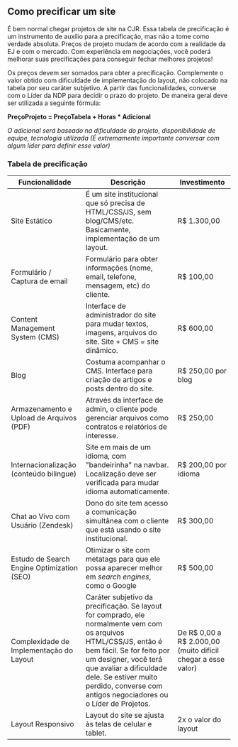 ## Como precificar um site

É bem normal chegar projetos de site na CJR. Essa tabela de precificação é um instrumento de auxílio para a precificação, mas não a tome como verdade absoluta. Preços de projeto mudam de acordo com a realidade da EJ e com o mercado. Com experiência em negociações, você poderá melhorar suas precificações para conseguir fechar melhores projetos!

Os preços devem ser somados para obter a precificação. Complemente o valor obtido com dificuldade de implementação do layout, não colocado na tabela por seu caráter subjetivo. A partir das funcionalidades, converse com o Líder da NDP para decidir o prazo do projeto. De maneira geral deve ser utilizada a seguinte fórmula:

**PreçoProjeto = PreçoTabela + Horas * Adicional**

_O adicional será baseado na dificuldade do projeto, disponibilidade de equipe, tecnologia utilizada (É extremamente importante conversar com algum lider para definir esse valor)_

### Tabela de precificação

| Funcionalidade 								| Descrição																													| Investimento			|  
| ---------------------------------------------	| -------------------------------------------------------------------------------------------------------------------------	| ---------------------	|  
| Site Estático									| É um site institucional que só precisa de HTML/CSS/JS, sem blog/CMS/etc. Basicamente, implementação de um layout.			| R$ 1.300,00			|  
| Formulário / Captura de email 				| Formulário para obter informações (nome, email, telefone, mensagem, etc) do cliente.										| R$ 100,00				|  
| Content Management System (CMS) 				| Interface de administrador do site para mudar textos, imagens, arquivos do site. Site + CMS = site dinâmico.				| R$ 600,00				|  
| Blog 											| Costuma acompanhar o CMS. Interface para criação de artigos e posts dentro do site.										| R$ 250,00 por blog	|
| Armazenamento e Upload de Arquivos (PDF)		| Através da interface de admin, o cliente pode gerenciar arquivos como contratos e relatórios de interesse.				| R$ 250,00				|
| Internacionalização (conteúdo bilingue)		| Site em mais de um idioma, com "bandeirinha" na navbar. Localização deve ser verificada para mudar idioma automaticamente.| R$ 200,00 por idioma	|
| Chat ao Vivo com Usuário (Zendesk)			| Dono do site tem acesso a comunicação simultânea com o cliente que está usando o site institucional. 						| R$ 300,00				|
| Estudo de Search Engine Optimization (SEO)	| Otimizar o site com metatags para que ele possa aparecer melhor em _search engines_, como o Google						| R$ 500,00				|
| Complexidade de Implementação do Layout		| Caráter subjetivo da precificação. Se layout for comprado, ele normalmente vem com os arquivos HTML/CSS/JS, então é bem fácil. Se for feito por um designer, você terá que avaliar a dificuldade dele. Se estiver muito perdido, converse com antigos negociadores ou o Líder de Projetos.	| De R$ 0,00 a R$ 2.000,00 (muito difícil chegar a esse valor) |
| Layout Responsivo								| Layout do site se ajusta às telas de celular e tablet.																	| 2x o valor do layout	|
